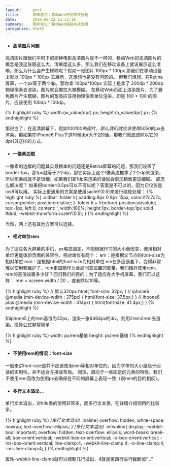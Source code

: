 ```yaml
---
layout:     post
title:      零碎笔记：移动Web特别样式处理
date:       2016-08-22 12:33:18
summary:    零碎笔记：移动Web特别样式处理
categories: html5
---
```


* #### 高清图片问题
高清图片跟我们平时下的那种电影高清图片是不一样的，移动Web的高清图片的概念是我这张图这么大，清晰度这么多，那么我们在移动设备上就该展示这么清晰。那么为什么会产生模糊呢？假如一张图片 100px * 100px 那我们在移动设备上就以 100px * 100px 去展示，这想想也是没有问题的。
但我们想想，在Retina屏幕，一个px等于两个dp，那你拿 100px*100px 实际上是拿了 200dp * 200dp 物理像素去渲染，图片就会被拉大被模糊。
在移动Web页面上渲染图片，为了避免图片产生模糊，图片的宽高应该用物理像素单位渲染，即是 100 * 100 的图片，应该使用 100dp * 100dp。

{% highlight ruby %}
width:(w_value/dpr) px;
height:(h_value/dpr) px;
{% endhighlight %}

那说白了，在高清屏幕下，假如100*100的图片，那么我们就应该使用50*50的px去渲染，那如果在iPhone6 Plus下这时候dpr大于2的话，那我们就应该除以它的dpr(3)这样的方式。


* #### 一像素边框

一像素的边框的问题其实最根本的问题还是Retina屏幕的问题，那我们设置了border:1px，那1px就等于2个dp，那它实际上这个1像素边框拿了2个dp来渲染，所以那条线就不是很细，如果我们拿1dp来渲染的话就会更加精致更加细腻。
那怎么解决呢？
如果把border:0.5px可以不可以呢？答案是不可以的，因为它仅仅是ios8可以用。
实际上更通用的方案是使用sacleY(0.5)来进行缩放处理：
{% highlight ruby %}
.sidbar .folder li{ padding:8px 0 8px 15px; color:#7c7c7c; cursor:pointer; position:relative; } .folder li + li:before{ position:absolute; top:-1px; left:0; content:'', width:100%; height:1px; border-top:1px solid #ddd; -webkit-transform:scaleY(0.5); }
{% endhighlight %}


当然，网上还有其他方案可以选择。


* #### 相对单位rem

为了适应各大屏幕的手机，px略显固定，不能根据尺寸的大小而改变，使用相对单位更能体验页面的兼容性。相对单位有两个：
em：是根据父节点的font-size为相对单位
rem：是根据html的font-size为相对单位
em在多层嵌套下，变得非常难以使用和维护了，rem更加能作为全局同意设置的度量，我们推荐使用rem。
rem的基值设置多少好？回归我们的目的：为了适应各大手机屏幕，我们可以这样： rem = screen.width / 20 ，或者除以10等。

{% highlight ruby %}
// 默认320px html{ font-size: 32px; } // iphone6 @media (min-device-wdith : 375px) { html{font-size: 37.5px;} } // ihpone6 plus @media (min-device-width : 414px) { html{font-size: 41.4px;} }
{% endhighlight %}

如iphone5上的rem基值为32px，渲染一张6464px的div，则用2rem2rem去渲染。换算公式非常简单：

{% highlight ruby %}
width: px/rem基值
height: px/rem基值
{% endhighlight %}


* #### 不使用rem的情况：font-size

一般来讲font-size是并不应该使用rem等相对单位的。因为字体的大小是趋于阅读的实用性，并不适合与排版布局。
同理，趋向于一些固定的元素的特性。我们不使用rem而改为使用px去确保在不同的屏幕上表现一致（跟rem的目的相反）。

* #### 多行文本溢出…

单行文本溢出，对title类的使用非常多，而多行文本类，在详情介绍则用的比较多。

{% highlight ruby %}
/*单行文本溢出*/ .inaline{ overflow: hidden; white-space: nowrap; text-overflow: ellipsis; } /*多行文本溢出*/ .intwoline{ display: -webkit-box !important; overflow: hidden; text-overflow: ellipsis; word-break: break-all; box-orient:vertical; -webkit-box-orient:vertical; -o-box-orient:vertical; -ms-box-orient:vertical; line-clamp:4; -webkit-line-clamp:4; -o-line-clamp:4; -ms-line-clamp:4; }
{% endhighlight %}


属性-webkit-line-clamp就可以控制几行溢出，4就是第四行进行截断加“…”












